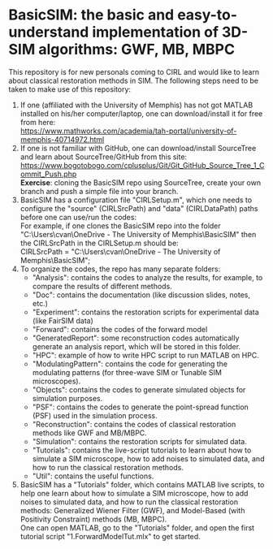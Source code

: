 # BasicSIM: the basic and easy-to-understand implementation of 3D-SIM algorithms: GWF, MB, MBPC

This repository is for new personals coming to CIRL and would like to learn about classical restoration methods in SIM. The following steps need to be taken to make use of this repository:
1. If one (affiliated with the University of Memphis) has not got MATLAB installed on his/her computer/laptop, one can download/install it for free from here:<br>
https://www.mathworks.com/academia/tah-portal/university-of-memphis-40714972.html
2. If one is not familiar with GitHub, one can download/install SourceTree and learn about SourceTree/GitHub from this site:<br>
https://www.bogotobogo.com/cplusplus/Git/Git_GitHub_Source_Tree_1_Commit_Push.php <br>
<b>Exercise</b>: cloning the BasicSIM repo using SourceTree, create your own branch and push a simple file into your branch.
3. BasicSIM has a configuration file "CIRLSetup.m", which one needs to configure the "source" (CIRLSrcPath) and "data" (CIRLDataPath) paths before one can use/run the codes:<br>
For example, if one clones the BasicSIM repo into the folder "C:\Users\cvan\OneDrive - The University of Memphis\BasicSIM" then the CIRLSrcPath in the CIRLSetup.m should be:<br>
CIRLSrcPath  = "C:\Users\cvan\OneDrive - The University of Memphis\BasicSIM";
4. To organize the codes, the repo has many separate folders:
    - "Analysis": contains the codes to analyze the results, for example, to compare the results of different methods.
    - "Doc": contains the documentation (like discussion slides, notes, etc.)
    - "Experiment": contains the restoration scripts for experimental data (like FairSIM data)
    - "Forward": contains the codes of the forward model
    - "GeneratedReport": some reconstruction codes automatically generate an analysis report, which will be stored in this folder.
    - "HPC": example of how to write HPC script to run MATLAB on HPC.
    - "ModulatingPattern": contains the code for generating the modulating patterns (for three-wave SIM or Tunable SIM microscopes).
    - "Objects": contains the codes to generate simulated objects for simulation purposes.
    - "PSF": contains the codes to generate the point-spread function (PSF) used in the simulation process.
    - "Reconstruction": contains the codes of classical restoration methods like GWF and MB/MBPC.
    - "Simulation": contains the restoration scripts for simulated data.
    - "Tutorials": contains the live-script tutorials to learn about how to simulate a SIM microscope, how to add noises to simulated data, and how to run the classical restoration methods.
    - "Util": contains the useful functions.
5. BasicSIM has a "Tutorials" folder, which contains MATLAB live scripts, to help one learn about how to simulate a SIM microscope, how to add noises to simulated data, and how to run the classical restoration methods: Generalized Wiener Filter (GWF), and Model-Based (with Positivity Constraint) methods (MB, MBPC).<br>
One can open MATLAB, go to the "Tutorials" folder, and open the first tutorial script "1.ForwardModelTut.mlx" to get started.
